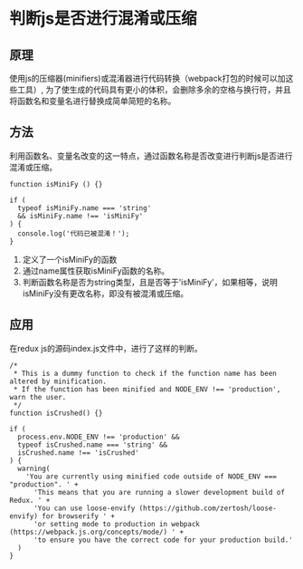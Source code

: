 # 判断js是否进行混淆或压缩

## 原理

使用js的压缩器(minifiers)或混淆器进行代码转换（webpack打包的时候可以加这些工具）, 为了使生成的代码具有更小的体积，会删除多余的空格与换行符，并且将函数名和变量名进行替换成简单简短的名称。

## 方法

利用函数名、变量名改变的这一特点，通过函数名称是否改变进行判断js是否进行混淆或压缩。

```
function isMiniFy () {}

if (
  typeof isMiniFy.name === 'string'
  && isMiniFy.name !== 'isMiniFy'
) {
  console.log('代码已被混淆！');
}

```
1. 定义了一个isMiniFy的函数
2. 通过name属性获取isMiniFy函数的名称。
3. 判断函数名称是否为string类型，且是否等于'isMiniFy'，如果相等，说明isMiniFy没有更改名称，即没有被混淆或压缩。


## 应用

在redux js的源码index.js文件中，进行了这样的判断。
```
/*
 * This is a dummy function to check if the function name has been altered by minification.
 * If the function has been minified and NODE_ENV !== 'production', warn the user.
 */
function isCrushed() {}

if (
  process.env.NODE_ENV !== 'production' &&
  typeof isCrushed.name === 'string' &&
  isCrushed.name !== 'isCrushed'
) {
  warning(
    'You are currently using minified code outside of NODE_ENV === "production". ' +
      'This means that you are running a slower development build of Redux. ' +
      'You can use loose-envify (https://github.com/zertosh/loose-envify) for browserify ' +
      'or setting mode to production in webpack (https://webpack.js.org/concepts/mode/) ' +
      'to ensure you have the correct code for your production build.'
  )
}
```

